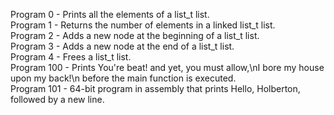 Program 0 - Prints all the elements of a list_t list.<br>
Program 1 - Returns the number of elements in a linked list_t list. <br>
Program 2 - Adds a new node at the beginning of a list_t list.<br>
Program 3 - Adds a new node at the end of a list_t list. <br>
Program 4 - Frees a list_t list. <br>
Program 100 - Prints You're beat! and yet, you must allow,\nI bore my house upon my back!\n before the main function is executed.<br>
Program 101 - 64-bit program in assembly that prints Hello, Holberton, followed by a new line. <br>